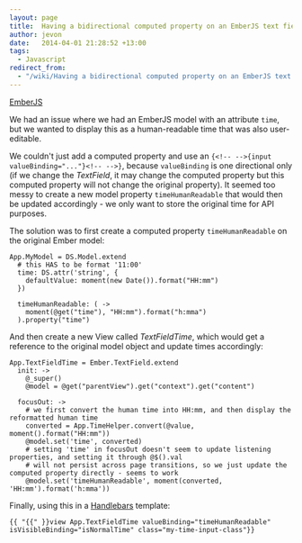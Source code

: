 ```yaml
---
layout: page
title:  Having a bidirectional computed property on an EmberJS text field
author: jevon
date:   2014-04-01 21:28:52 +13:00
tags:
  - Javascript
redirect_from:
  - "/wiki/Having a bidirectional computed property on an EmberJS text field"
---
```


[EmberJS](EmberJS.md)

We had an issue where we had an EmberJS model with an attribute `time`, but we wanted to display this as a human-readable time that was also user-editable. 

We couldn't just add a computed property and use an `{<!-- -->{input valueBinding="..."}<!-- -->}`, because `valueBinding` is one directional only (if we change the _TextField_, it may change the computed property but this computed property will not change the original property). It seemed too messy to create a new model property `timeHumanReadable` that would then be updated accordingly - we only want to store the original time for API purposes.

The solution was to first create a computed property `timeHumanReadable` on the original Ember model:

```
App.MyModel = DS.Model.extend
  # this HAS to be format '11:00'
  time: DS.attr('string', {
    defaultValue: moment(new Date()).format("HH:mm")
  })

  timeHumanReadable: ( ->
    moment(@get("time"), "HH:mm").format("h:mma")
  ).property("time")
```

And then create a new View called _TextFieldTime_, which would get a reference to the original model object and update times accordingly:

```
App.TextFieldTime = Ember.TextField.extend
  init: ->
    @_super()
    @model = @get("parentView").get("context").get("content")

  focusOut: ->
    # we first convert the human time into HH:mm, and then display the reformatted human time
    converted = App.TimeHelper.convert(@value, moment().format("HH:mm"))
    @model.set('time', converted)
    # setting 'time' in focusOut doesn't seem to update listening properties, and setting it through @$().val
    # will not persist across page transitions, so we just update the computed property directly - seems to work
    @model.set('timeHumanReadable', moment(converted, 'HH:mm').format('h:mma'))
```

Finally, using this in a [Handlebars](handlebars.md) template:

```
{{ "{{" }}view App.TextFieldTime valueBinding="timeHumanReadable" isVisibleBinding="isNormalTime" class="my-time-input-class"}}
```
